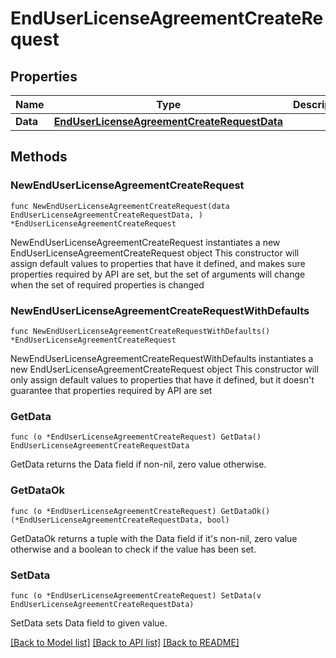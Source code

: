 # EndUserLicenseAgreementCreateRequest

## Properties

Name | Type | Description | Notes
------------ | ------------- | ------------- | -------------
**Data** | [**EndUserLicenseAgreementCreateRequestData**](EndUserLicenseAgreementCreateRequest_data.md) |  | 

## Methods

### NewEndUserLicenseAgreementCreateRequest

`func NewEndUserLicenseAgreementCreateRequest(data EndUserLicenseAgreementCreateRequestData, ) *EndUserLicenseAgreementCreateRequest`

NewEndUserLicenseAgreementCreateRequest instantiates a new EndUserLicenseAgreementCreateRequest object
This constructor will assign default values to properties that have it defined,
and makes sure properties required by API are set, but the set of arguments
will change when the set of required properties is changed

### NewEndUserLicenseAgreementCreateRequestWithDefaults

`func NewEndUserLicenseAgreementCreateRequestWithDefaults() *EndUserLicenseAgreementCreateRequest`

NewEndUserLicenseAgreementCreateRequestWithDefaults instantiates a new EndUserLicenseAgreementCreateRequest object
This constructor will only assign default values to properties that have it defined,
but it doesn't guarantee that properties required by API are set

### GetData

`func (o *EndUserLicenseAgreementCreateRequest) GetData() EndUserLicenseAgreementCreateRequestData`

GetData returns the Data field if non-nil, zero value otherwise.

### GetDataOk

`func (o *EndUserLicenseAgreementCreateRequest) GetDataOk() (*EndUserLicenseAgreementCreateRequestData, bool)`

GetDataOk returns a tuple with the Data field if it's non-nil, zero value otherwise
and a boolean to check if the value has been set.

### SetData

`func (o *EndUserLicenseAgreementCreateRequest) SetData(v EndUserLicenseAgreementCreateRequestData)`

SetData sets Data field to given value.



[[Back to Model list]](../README.md#documentation-for-models) [[Back to API list]](../README.md#documentation-for-api-endpoints) [[Back to README]](../README.md)



